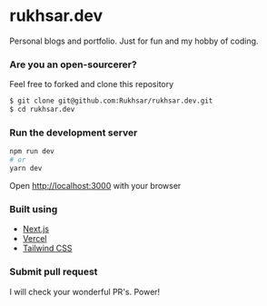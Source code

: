 # rukhsar.dev

Personal blogs and portfolio. Just for fun and my hobby of coding.

### Are you an open-sourcerer?

Feel free to forked and clone this repository

```bash
$ git clone git@github.com:Rukhsar/rukhsar.dev.git
$ cd rukhsar.dev
```

### Run the development server

```bash
npm run dev
# or
yarn dev
```

Open [http://localhost:3000](http://localhost:3000) with your browser

### Built using

- [Next.js](https://nextjs.org/)
- [Vercel](https://vercel.com)
- [Tailwind CSS](https://tailwindcss.com/)

### Submit pull request

I will check your wonderful PR's. Power!
